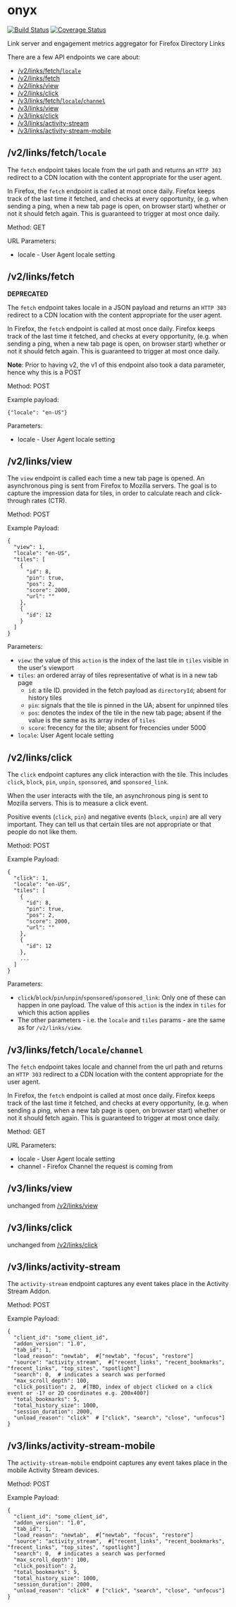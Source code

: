 # onyx

[![Build Status](https://travis-ci.org/oyiptong/onyx.svg?branch=master)](https://travis-ci.org/oyiptong/onyx)
[![Coverage Status](https://coveralls.io/repos/oyiptong/onyx/badge.png?branch=master)](https://coveralls.io/r/oyiptong/onyx?branch=master)

Link server and engagement metrics aggregator for Firefox Directory Links

There are a few API endpoints we care about:

* [/v2/links/fetch/`locale`](#v2linksfetchlocale)
* [/v2/links/fetch](#v2linksfetch)
* [/v2/links/view](#v2linksview)
* [/v2/links/click](#v2linksclick)
* [/v3/links/fetch/`locale`/`channel`](#v3linksfetchlocalechannel)
* [/v3/links/view](#v3linksview)
* [/v3/links/click](#v3linksclick)
* [/v3/links/activity-stream](#v3linksactivity-stream)
* [/v3/links/activity-stream-mobile](#v3linksactivity-stream-mobile)

## /v2/links/fetch/`locale`

The `fetch` endpoint takes locale from the url path and returns an `HTTP 303` redirect to a CDN location with the content appropriate for the user agent.

In Firefox, the `fetch` endpoint is called at most once daily. Firefox keeps
track of the last time it fetched, and checks at every opportunity, (e.g. when
sending a ping, when a new tab page is open, on browser start) whether or not
it should fetch again. This is guaranteed to trigger at most once daily.

Method: GET

URL Parameters:

* locale	-	User Agent locale setting

## /v2/links/fetch

__DEPRECATED__

The `fetch` endpoint takes locale in a JSON payload and returns an `HTTP 303` redirect to a CDN location with the content appropriate for the user agent.

In Firefox, the `fetch` endpoint is called at most once daily. Firefox keeps
track of the last time it fetched, and checks at every opportunity, (e.g. when
sending a ping, when a new tab page is open, on browser start) whether or not
it should fetch again. This is guaranteed to trigger at most once daily.

__Note__: Prior to having v2, the v1 of this endpoint also took a data parameter, hence why this is a POST

Method: POST

Example payload:

    {"locale": "en-US"}
    
    
Parameters:

* locale	-	User Agent locale setting


## /v2/links/view

The `view` endpoint is called each time a new tab page is opened. An asynchronous ping is sent from Firefox to Mozilla servers. The goal is to capture the impression data for tiles, in order to calculate reach and click-through rates (CTR).

Method: POST

Example Payload:

    {
      "view": 1,
      "locale": "en-US",
      "tiles": [
        {
    	  "id": 8,
          "pin": true,
          "pos": 2,
          "score": 2000,
    	  "url": ""
    	},
    	{
    	  "id": 12
    	}
      ]
    }

Parameters:
* `view`: the value of this `action` is the index of the last tile in `tiles` visible in the user's viewport
* `tiles`: an ordered array of tiles representative of what is in a new tab page
	* `id`: a tile ID. provided in the fetch payload as `directoryId`; absent for history tiles
	* `pin`: signals that the tile is pinned in the UA; absent for unpinned tiles
	* `pos`: denotes the index of the tile in the new tab page; absent if the value is the same as its array index of `tiles`
	* `score`: frecency for the tile; absent for frecencies under 5000
* `locale`: User Agent locale setting


## /v2/links/click

The `click` endpoint captures any click interaction with the tile. This includes `click`, `block`, `pin`, `unpin`, `sponsored`, and `sponsored_link`.

When the user interacts with the tile, an asynchronous ping is sent to Mozilla servers. This is to measure a click event.

Positive events (`click`, `pin`) and negative events (`block`, `unpin`) are all very important. They can tell us that certain tiles are not appropriate or that people do not like them.

Method: POST

Example Payload:

    {
      "click": 1,
      "locale": "en-US",
      "tiles": [
        {
          "id": 8,
          "pin": true,
          "pos": 2,
          "score": 2000,
          "url": ""
        },
        {
          "id": 12
        },
        ...
      ]
    }

Parameters:

* `click`/`block`/`pin`/`unpin`/`sponsored`/`sponsored_link`: Only one of these can happen in one payload. The value of this `action` is the index in `tiles` for which this action applies
* The other parameters - i.e. the `locale` and `tiles` params - are the same as for `/v2/links/view`.

## /v3/links/fetch/`locale`/`channel`

The `fetch` endpoint takes locale and channel from the url path and returns an `HTTP 303` redirect to a CDN location with the content appropriate for the user agent.

In Firefox, the `fetch` endpoint is called at most once daily. Firefox keeps
track of the last time it fetched, and checks at every opportunity, (e.g. when
sending a ping, when a new tab page is open, on browser start) whether or not
it should fetch again. This is guaranteed to trigger at most once daily.

Method: GET

URL Parameters:

* locale	-	User Agent locale setting
* channel       -       Firefox Channel the request is coming from

## /v3/links/view

unchanged from [/v2/links/view](#v2linksview)

## /v3/links/click

unchanged from [/v2/links/click](#v2linksclick)

## /v3/links/activity-stream

The `activity-stream` endpoint captures any event takes place in the Activity Stream Addon.

Method: POST

Example Payload:

    {
      "client_id": "some_client_id",
      "addon_version": "1.0",
      "tab_id": 1,
      "load_reason": "newtab",  #["newtab", "focus", "restore"]
      "source": "activity_stream",  #["recent_links", "recent_bookmarks", "frecent_links", "top_sites", "spotlight"]
      "search": 0,  # indicates a search was performed
      "max_scroll_depth": 100,
      "click_position": 2,  #[TBD, index of object clicked on a click event or -1? or 2D coordinates e.g. 200x400?]
      "total_bookmarks": 5,
      "total_history_size": 1000,
      "session_duration": 2000,
      "unload_reason": "click"  # ["click", "search", "close", "unfocus"]
    }

## /v3/links/activity-stream-mobile

The `activity-stream-mobile` endpoint captures any event takes place in the mobile Activity Stream devices.

Method: POST

Example Payload:

    {
      "client_id": "some_client_id",
      "addon_version": "1.0",
      "tab_id": 1,
      "load_reason": "newtab",  #["newtab", "focus", "restore"]
      "source": "activity_stream",  #["recent_links", "recent_bookmarks", "frecent_links", "top_sites", "spotlight"]
      "search": 0,  # indicates a search was performed
      "max_scroll_depth": 100,
      "click_position": 2,
      "total_bookmarks": 5,
      "total_history_size": 1000,
      "session_duration": 2000,
      "unload_reason": "click"  # ["click", "search", "close", "unfocus"]
    }
